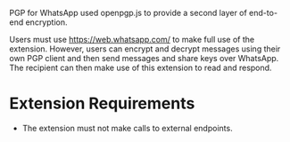 
PGP for WhatsApp used openpgp.js to provide a second layer of end-to-end encryption.

Users must use https://web.whatsapp.com/ to make full use of the extension. However, users can encrypt and decrypt messages using their own PGP client and then send messages and share keys over WhatsApp. The recipient can then make use of this extension to read and respond.

# Extension Requirements

- The extension must not make calls to external endpoints.
